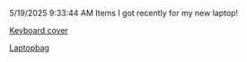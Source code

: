 5/19/2025 9:33:44 AM
Items I got recently for my new laptop!

[Keyboard cover]([https://www.amazon.com/Keyboard-Cover-Lenovo-ThinkPad-E16-T16-P16-P16s-16-inch-Thinkpad-L15-Gen-ThinkPad-E16-T16-P16-P16s-Gen-Not-Fit-Thinkpad-L15-Gen/dp/B0CCVDW7Z2/ref=sr_1_1?crid=F88XR95PMVU3&dib=eyJ2IjoiMSJ9.4YEsA2Gr5B37gJMAYDwTUa6wf-EDj1iTdPGrtVPQ37NTxwjvVSl_1l7oLzeN9CsRssYc2HiF4ui033z8meVKTeFrlHsONQfl5q-k2QPvqZsFCCrvbUr3Dojwhru3YzDGqVvOY089UmRDNQps3s40syWhlLU83ZWCfPCcwf_IPZwxsBsCoSk4n0CBf8q8okxCW03y6R2ZlIoP94jpF5vCRWrJKjtnhlej7shfQfAfd8Y.8dCM5LMg0sjKP5zYOr9dEFlgnpxPL5uHK_ig-5YKs44&dib_tag=se&keywords=lenovo%2Bp16%2Bgen%2B2%2Bkeyboard%2Bcover&qid=1745871938&sprefix=lenovo%2Bp16%2Bgen%2B2%2Bkeyboard%2Bcov%2Caps%2C185&sr=8-1&th=1](https://www.amazon.com/Keyboard-Cover-Lenovo-ThinkPad-E16-T16-P16-P16s-16-inch-Thinkpad-L15-Gen-ThinkPad-E16-T16-P16-P16s-Gen-Not-Fit-Thinkpad-L15-Gen/dp/B0CCVDW7Z2/ref=sr_1_1?crid=F88XR95PMVU3&dib=eyJ2IjoiMSJ9.4YEsA2Gr5B37gJMAYDwTUa6wf-EDj1iTdPGrtVPQ37NTxwjvVSl_1l7oLzeN9CsRssYc2HiF4ui033z8meVKTeFrlHsONQfl5q-k2QPvqZsFCCrvbUr3Dojwhru3YzDGqVvOY089UmRDNQps3s40syWhlLU83ZWCfPCcwf_IPZwxsBsCoSk4n0CBf8q8okxCW03y6R2ZlIoP94jpF5vCRWrJKjtnhlej7shfQfAfd8Y.8dCM5LMg0sjKP5zYOr9dEFlgnpxPL5uHK_ig-5YKs44&dib_tag=se&keywords=lenovo%2Bp16%2Bgen%2B2%2Bkeyboard%2Bcover&qid=1745871938&sprefix=lenovo%2Bp16%2Bgen%2B2%2Bkeyboard%2Bcov%2Caps%2C185&sr=8-1&th=1))

[Laptopbag]([https://www.amazon.com/VANKEAN-Briefcase-Expandable-Water-Repellent-School-Black/dp/B092PZ7TTL/ref=sxin_25_sbv_search_btf?content-id=amzn1.sym.7032aefd-3c59-4a1e-aaf4-8d3a944207a4%3Aamzn1.sym.7032aefd-3c59-4a1e-aaf4-8d3a944207a4&crid=3T038SEZJMBHM&cv_ct_cx=laptop+bag+16+inch+lenovo+vangoody&keywords=laptop+bag+16+inch+lenovo+vangoody&pd_rd_i=B092PZ7TTL&pd_rd_r=af5a9eb7-33e9-4783-b522-511af13e2b79&pd_rd_w=9lSwb&pd_rd_wg=tIvpT&pf_rd_p=7032aefd-3c59-4a1e-aaf4-8d3a944207a4&pf_rd_r=TS63QT3XPW3QK87E1B48&qid=1745882589&s=electronics&sbo=RZvfv%2F%2FHxDF%2BO5021pAnSA%3D%3D&sprefix=laptop+bag+16+inch+lenovo+vangood%2Celectronics%2C196&sr=1-1-5190daf0-67e3-427c-bea6-c72c1df98776](https://www.amazon.com/VANKEAN-Briefcase-Expandable-Water-Repellent-School-Black/dp/B092PZ7TTL/ref=sxin_25_sbv_search_btf?content-id=amzn1.sym.7032aefd-3c59-4a1e-aaf4-8d3a944207a4%3Aamzn1.sym.7032aefd-3c59-4a1e-aaf4-8d3a944207a4&crid=3T038SEZJMBHM&cv_ct_cx=laptop+bag+16+inch+lenovo+vangoody&keywords=laptop+bag+16+inch+lenovo+vangoody&pd_rd_i=B092PZ7TTL&pd_rd_r=af5a9eb7-33e9-4783-b522-511af13e2b79&pd_rd_w=9lSwb&pd_rd_wg=tIvpT&pf_rd_p=7032aefd-3c59-4a1e-aaf4-8d3a944207a4&pf_rd_r=TS63QT3XPW3QK87E1B48&qid=1745882589&s=electronics&sbo=RZvfv%2F%2FHxDF%2BO5021pAnSA%3D%3D&sprefix=laptop+bag+16+inch+lenovo+vangood%2Celectronics%2C196&sr=1-1-5190daf0-67e3-427c-bea6-c72c1df98776))
